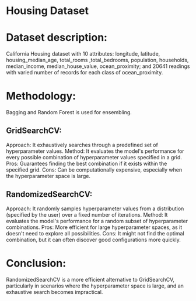 # Housing Dataset

# Dataset description:

  California Housing dataset with 10 attributes: longitude,	latitude,	housing_median_age,	total_rooms	,total_bedrooms,
  population, households,	median_income,	median_house_value,	ocean_proximity; and 20641 readings with varied number of records for each class of ocean_proximity.

# Methodology:
  
  Bagging and Random Forest is used for ensembling.

  ## GridSearchCV:
   Approach: It exhaustively searches through a predefined set of hyperparameter values.
   Method: It evaluates the model's performance for every possible combination of hyperparameter values specified in a grid.
   Pros: Guarantees finding the best combination if it exists within the specified grid.
   Cons: Can be computationally expensive, especially when the hyperparameter space is large.

  ## RandomizedSearchCV:
   Approach: It randomly samples hyperparameter values from a distribution (specified by the user) over a fixed number of iterations.
   Method: It evaluates the model's performance for a random subset of hyperparameter combinations.
   Pros: More efficient for large hyperparameter spaces, as it doesn't need to explore all possibilities.
   Cons: It might not find the optimal combination, but it can often discover good configurations more quickly.

# Conclusion:
  RandomizedSearchCV is a more efficient alternative to GridSearchCV, particularly in scenarios where the hyperparameter space is large, and an exhaustive search becomes impractical.    
      

  
